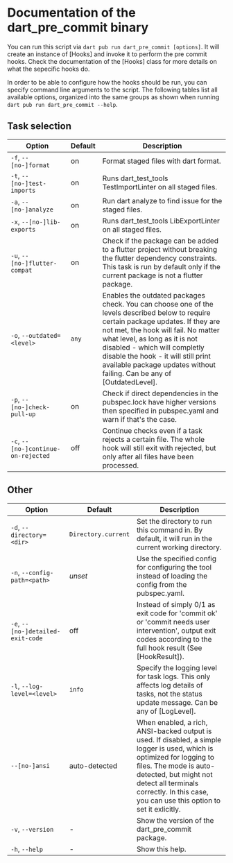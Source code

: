 # Documentation of the dart_pre_commit binary
You can run this script via `dart pub run dart_pre_commit [options]`. It
will create an instance of [Hooks] and invoke it to perform the pre commit
hooks. Check the documentation of the [Hooks] class for more details on what
the sepecific hooks do.

In order to be able to configure how the hooks should be run, you can
specify command line arguments to the script. The following tables list all
available options, organized into the same groups as shown when running
`dart pub run dart_pre_commit --help`.

## Task selection
 Option                             | Default    | Description
------------------------------------|------------|-------------
`-f`, `--[no-]format`               | on         | Format staged files with dart format.
`-t`, `--[no-]test-imports`         | on         | Runs dart_test_tools TestImportLinter on all staged files.
`-a`, `--[no-]analyze`              | on         | Run dart analyze to find issue for the staged files.
`-x`, `--[no-]lib-exports`          | on         | Runs dart_test_tools LibExportLinter on all staged files.
`-u`, `--[no-]flutter-compat`       | on         | Check if the package can be added to a flutter project without breaking the flutter dependency constraints. This task is run by default only if the current package is not a flutter package.
`-o`, `--outdated=<level>`          | `any`      | Enables the outdated packages check. You can choose one of the levels described below to require certain package updates. If they are not met, the hook will fail. No matter what level, as long as it is not disabled - which will completly disable the hook - it will still print available package updates without failing. Can be any of [OutdatedLevel].
`-p`, `--[no-]check-pull-up`        | on         | Check if direct dependencies in the pubspec.lock have higher versions then specified in pubspec.yaml and warn if that's the case.
`-c`, `--[no-]continue-on-rejected` | off        | Continue checks even if a task rejects a certain file. The whole hook will still exit with rejected, but only after all files have been processed.

## Other
 Option                           | Default             | Description
----------------------------------|---------------------|-------------
`-d`, `--directory=<dir>`         | `Directory.current` | Set the directory to run this command in. By default, it will run in the current working directory.
`-n`, `--config-path=<path>`      | *unset*             | Use the specified config for configuring the tool instead of loading the config from the pubspec.yaml.
`-e`, `--[no-]detailed-exit-code` | off                 | Instead of simply 0/1 as exit code for 'commit ok' or 'commit needs user intervention', output exit codes according to the full hook result (See [HookResult]).
`-l`, `--log-level=<level>`       | `info`              | Specify the logging level for task logs. This only affects log details of tasks, not the status update message. Can be any of [LogLevel].
`--[no-]ansi`                     | auto-detected       | When enabled, a rich, ANSI-backed output is used. If disabled, a simple logger is used, which is optimized for logging to files. The mode is auto-detected, but might not detect all terminals correctly. In this case, you can use this option to set it exlicitly.
`-v`, `--version`                 | -                   | Show the version of the dart_pre_commit package.
`-h`, `--help`                    | -                   | Show this help.

